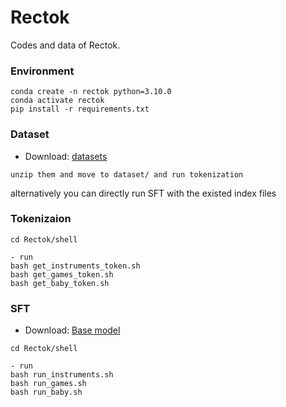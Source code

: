 # Rectok
Codes and data of Rectok.
### Environment
```
conda create -n rectok python=3.10.0
conda activate rectok
pip install -r requirements.txt
```

### Dataset
- Download: [datasets](https://huggingface.co/datasets/hizkai/text_embeddings) 
```
unzip them and move to dataset/ and run tokenization 
```
alternatively you can directly run SFT with the existed index files 

### Tokenizaion
```
cd Rectok/shell 

- run 
bash get_instruments_token.sh
bash get_games_token.sh 
bash get_baby_token.sh 
``` 
### SFT
- Download: [Base model](https://huggingface.co/meta-llama/Llama-3.2-1B) 
``` 
cd Rectok/shell 

- run 
bash run_instruments.sh
bash run_games.sh 
bash run_baby.sh
``` 

